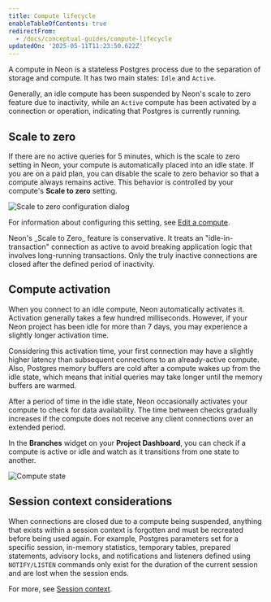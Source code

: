 ```yaml
---
title: Compute lifecycle
enableTableOfContents: true
redirectFrom:
  - /docs/conceptual-guides/compute-lifecycle
updatedOn: '2025-05-11T11:23:50.622Z'
---
```


A compute in Neon is a stateless Postgres process due to the separation of storage and compute. It has two main states: `Idle` and `Active`.

Generally, an idle compute has been suspended by Neon's scale to zero feature due to inactivity, while an `Active` compute has been activated by a connection or operation, indicating that Postgres is currently running.

## Scale to zero

If there are no active queries for 5 minutes, which is the scale to zero setting in Neon, your compute is automatically placed into an idle state. If you are on a paid plan, you can disable the scale to zero behavior so that a compute always remains active. This behavior is controlled by your compute's **Scale to zero** setting.

![Scale to zero configuration dialog](/docs/introduction/autosuspend_config.png)

For information about configuring this setting, see [Edit a compute](/docs/manage/computes#edit-a-compute).

<Admonition type="note">
Neon's _Scale to Zero_ feature is conservative. It treats an "idle-in-transaction" connection as active to avoid breaking application logic that involves long-running transactions. Only the truly inactive connections are closed after the defined period of inactivity.
</Admonition>

## Compute activation

When you connect to an idle compute, Neon automatically activates it. Activation generally takes a few hundred milliseconds. However, if your Neon project has been idle for more than 7 days, you may experience a slightly longer activation time.

Considering this activation time, your first connection may have a slightly higher latency than subsequent connections to an already-active compute. Also, Postgres memory buffers are cold after a compute wakes up from the idle state, which means that initial queries may take longer until the memory buffers are warmed.

After a period of time in the idle state, Neon occasionally activates your compute to check for data availability. The time between checks gradually increases if the compute does not receive any client connections over an extended period.

In the **Branches** widget on your **Project Dashboard**, you can check if a compute is active or idle and watch as it transitions from one state to another.

![Compute state](/docs/introduction/compute_state.png)

## Session context considerations

When connections are closed due to a compute being suspended, anything that exists within a session context is forgotten and must be recreated before being used again. For example, Postgres parameters set for a specific session, in-memory statistics, temporary tables, prepared statements, advisory locks, and notifications and listeners defined using `NOTIFY/LISTEN` commands only exist for the duration of the current session and are lost when the session ends.

For more, see [Session context](/docs/reference/compatibility#session-context).
